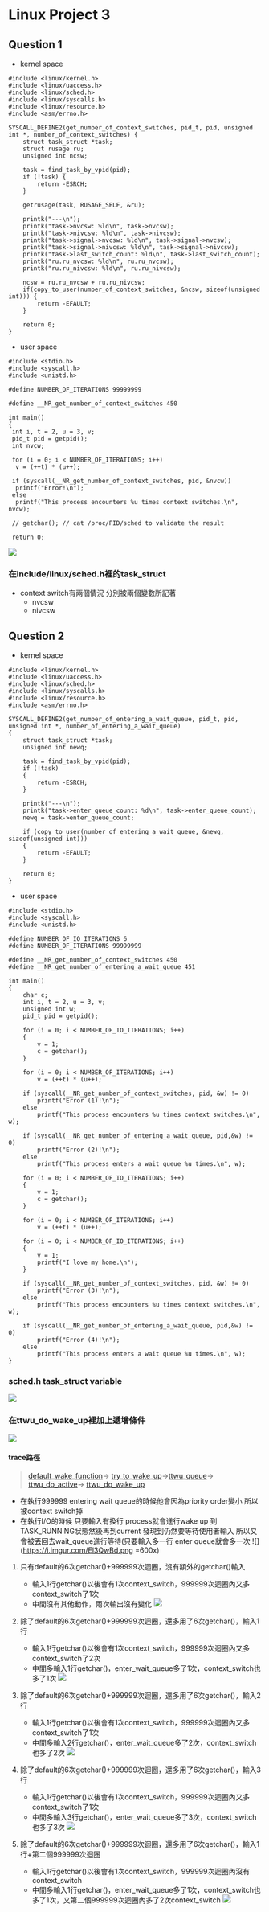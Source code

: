 # Linux Project 3

## Question 1

- kernel space

```c=
#include <linux/kernel.h>
#include <linux/uaccess.h>
#include <linux/sched.h>
#include <linux/syscalls.h>
#include <linux/resource.h>
#include <asm/errno.h>

SYSCALL_DEFINE2(get_number_of_context_switches, pid_t, pid, unsigned int *, number_of_context_switches) {
    struct task_struct *task;
    struct rusage ru;
    unsigned int ncsw;

    task = find_task_by_vpid(pid);
    if (!task) {
        return -ESRCH;
    }

    getrusage(task, RUSAGE_SELF, &ru);

    printk("---\n");
    printk("task->nvcsw: %ld\n", task->nvcsw);
    printk("task->nivcsw: %ld\n", task->nivcsw);
    printk("task->signal->nvcsw: %ld\n", task->signal->nvcsw);
    printk("task->signal->nivcsw: %ld\n", task->signal->nivcsw);
    printk("task->last_switch_count: %ld\n", task->last_switch_count);
    printk("ru.ru_nvcsw: %ld\n", ru.ru_nvcsw);
    printk("ru.ru_nivcsw: %ld\n", ru.ru_nivcsw);

    ncsw = ru.ru_nvcsw + ru.ru_nivcsw;
    if(copy_to_user(number_of_context_switches, &ncsw, sizeof(unsigned int))) {
        return -EFAULT;
    }

    return 0;
}
```

- user space

```c=
#include <stdio.h>
#include <syscall.h>
#include <unistd.h>

#define NUMBER_OF_ITERATIONS 99999999

#define __NR_get_number_of_context_switches 450

int main()
{
 int i, t = 2, u = 3, v;
 pid_t pid = getpid();
 int nvcw;

 for (i = 0; i < NUMBER_OF_ITERATIONS; i++)
  v = (++t) * (u++);

 if (syscall(__NR_get_number_of_context_switches, pid, &nvcw))
  printf("Error!\n");
 else
  printf("This process encounters %u times context switches.\n", nvcw);

 // getchar(); // cat /proc/PID/sched to validate the result

 return 0;
```

![ ](https://i.imgur.com/eq9b8MV.png)

### 在include/linux/sched.h裡的task_struct

- context switch有兩個情況 分別被兩個變數所記著
  - nvcsw
  - nivcsw

## Question 2

- kernel space

```c=
#include <linux/kernel.h>
#include <linux/uaccess.h>
#include <linux/sched.h>
#include <linux/syscalls.h>
#include <linux/resource.h>
#include <asm/errno.h>

SYSCALL_DEFINE2(get_number_of_entering_a_wait_queue, pid_t, pid, unsigned int *, number_of_entering_a_wait_queue)
{
    struct task_struct *task;
    unsigned int newq;

    task = find_task_by_vpid(pid);
    if (!task)
    {
        return -ESRCH;
    }

    printk("---\n");
    printk("task->enter_queue_count: %d\n", task->enter_queue_count);
    newq = task->enter_queue_count;

    if (copy_to_user(number_of_entering_a_wait_queue, &newq, sizeof(unsigned int)))
    {
        return -EFAULT;
    }

    return 0;
}
```

- user space

```c=
#include <stdio.h>
#include <syscall.h>
#include <unistd.h>

#define NUMBER_OF_IO_ITERATIONS 6
#define NUMBER_OF_ITERATIONS 99999999

#define __NR_get_number_of_context_switches 450
#define __NR_get_number_of_entering_a_wait_queue 451

int main()
{
    char c;
    int i, t = 2, u = 3, v;
    unsigned int w;
    pid_t pid = getpid();

    for (i = 0; i < NUMBER_OF_IO_ITERATIONS; i++)
    {
        v = 1;
        c = getchar();
    }

    for (i = 0; i < NUMBER_OF_ITERATIONS; i++)
        v = (++t) * (u++);

    if (syscall(__NR_get_number_of_context_switches, pid, &w) != 0)
        printf("Error (1)!\n");
    else
        printf("This process encounters %u times context switches.\n", w);

    if (syscall(__NR_get_number_of_entering_a_wait_queue, pid,&w) != 0)
        printf("Error (2)!\n");
    else
        printf("This process enters a wait queue %u times.\n", w);

    for (i = 0; i < NUMBER_OF_IO_ITERATIONS; i++)
    {
        v = 1;
        c = getchar();
    }

    for (i = 0; i < NUMBER_OF_ITERATIONS; i++)
        v = (++t) * (u++);

    for (i = 0; i < NUMBER_OF_IO_ITERATIONS; i++)
    {
        v = 1;
        printf("I love my home.\n");
    }

    if (syscall(__NR_get_number_of_context_switches, pid, &w) != 0)
        printf("Error (3)!\n");
    else
        printf("This process encounters %u times context switches.\n", w);

    if (syscall(__NR_get_number_of_entering_a_wait_queue, pid,&w) != 0)
        printf("Error (4)!\n");
    else
        printf("This process enters a wait queue %u times.\n", w);
}
```

### sched.h task_struct variable

![ ](https://i.imgur.com/OOfjHXq.png)

### 在ttwu_do_wake_up裡加上遞增條件

![ ](https://i.imgur.com/382hpWQ.png)

#### trace路徑

>[default_wake_function](https://elixir.free-electrons.com/linux/v3.9/source/kernel/sched/core.c#L3109)-> [try_to_wake_up](https://elixir.free-electrons.com/linux/v3.9/source/kernel/sched/core.c#L1439)->[ttwu_queue](https://elixir.bootlin.com/linux/v5.14.9/source/kernel/sched/core.c#L3577)-> [ttwu_do_active](https://elixir.bootlin.com/linux/v5.14.9/source/kernel/sched/core.c#L3370)-> [ttwu_do_wake_up](https://elixir.bootlin.com/linux/v5.14.9/source/kernel/sched/core.c#L3334)

- 在執行999999 entering wait queue的時候他會因為priority order變小 所以被context switch掉
- 在執行I/O的時候 只要輸入有換行 process就會進行wake up 到TASK_RUNNING狀態然後再到current 發現到仍然要等待使用者輸入 所以又會被丟回去wait_queue進行等待(只要輸入多一行 enter queue就會多一次
![](<https://i.imgur.com/El3QwBd.png> =600x)

1. 只有default的6次getchar()+999999次迴圈，沒有額外的getchar()輸入
    - 輸入1行getchar()以後會有1次context_switch，999999次迴圈內又多context_switch了1次
    - 中間沒有其他動作，兩次輸出沒有變化
![ ](https://i.imgur.com/2lKAhGD.png)

2. 除了default的6次getchar()+999999次迴圈，還多用了6次getchar()，輸入1行
    - 輸入1行getchar()以後會有1次context_switch，999999次迴圈內又多context_switch了2次
    - 中間多輸入1行getchar()，enter_wait_queue多了1次，context_switch也多了1次
![ ](https://i.imgur.com/A77jBJ5.png)
3. 除了default的6次getchar()+999999次迴圈，還多用了6次getchar()，輸入2行
    - 輸入1行getchar()以後會有1次context_switch，999999次迴圈內又多context_switch了1次
    - 中間多輸入2行getchar()，enter_wait_queue多了2次，context_switch也多了2次
![ ](https://i.imgur.com/bxB3lPC.png)
4. 除了default的6次getchar()+999999次迴圈，還多用了6次getchar()，輸入3行
    - 輸入1行getchar()以後會有1次context_switch，999999次迴圈內又多context_switch了1次
    - 中間多輸入3行getchar()，enter_wait_queue多了3次，context_switch也多了3次
![ ](https://i.imgur.com/1RUlHTY.png)
5. 除了default的6次getchar()+999999次迴圈，還多用了6次getchar()，輸入1行+第二個999999次迴圈
    - 輸入1行getchar()以後會有1次context_switch，999999次迴圈內沒有context_switch
    - 中間多輸入1行getchar()，enter_wait_queue多了1次，context_switch也多了1次，又第二個999999次迴圈內多了2次context_switch
![ ](https://i.imgur.com/mcQTIuG.png)
